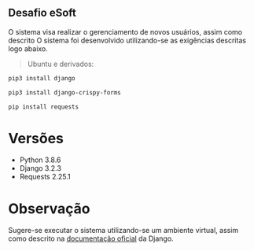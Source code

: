 ## Desafio eSoft ##
O sistema visa realizar o gerenciamento de novos usuários, assim como descrito 
O sistema foi desenvolvido utilizando-se as exigências descritas logo abaixo.

> Ubuntu e derivados:

```bash 
pip3 install django
```
```bash 
pip3 install django-crispy-forms
```
```bash 
pip install requests
```

# Versões #
- Python 3.8.6
- Django 3.2.3
- Requests 2.25.1

# Observação #
Sugere-se executar o sistema utilizando-se um ambiente virtual, assim como descrito na [documentação oficial](https://docs.djangoproject.com/en/3.2/howto/windows/) da Django.